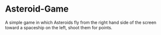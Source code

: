 # Asteroid-Game
A simple game in which Asteroids fly from the right hand side of the screen toward a spaceship on the left, shoot them for points.
